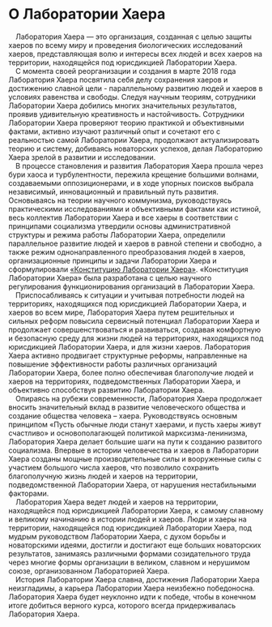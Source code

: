 # О Лаборатории Хаера

&ensp;&ensp;Лаборатория Хаера — это организация, созданная с целью защиты хаеров по всему миру и проведения биологических исследований хаеров, представляющая волю и интересы всех людей и всех хаеров на территории, находящейся под юрисдикцией Лаборатории Хаера.  
&ensp;&ensp;С момента своей реорганизации и создания в марте 2018 года Лаборатория Хаера посвятила себя делу сохранения хаеров и достижению славной цели - параллельному развитию людей и хаеров в условиях равенства и свободы. Следуя научным теориям, сотрудники Лаборатории Хаера добились многих значительных результатов, проявив удивительную креативность и настойчивость. Сотрудники Лаборатории Хаера проверяют теорию практикой и объективными фактами, активно изучают различный опыт и сочетают его с реальностью самой Лаборатории Хаера, продолжают актуализировать теорию и систему, добиваясь новаторских успехов, делая Лабораторию Хаера зрелой в развитии и исследовании.  
&ensp;&ensp;В процессе становления и развития Лаборатория Хаера прошла через бури хаоса и турбулентности, пережила крещение большими волнами, создаваемыми оппозиционерами, и в ходе упорных поисков выбрала независимый, инновационный и правильный путь развития. Основываясь на теории научного коммунизма, руководствуясь практическими исследованиями и объективными фактами как истиной, весь коллектив Лаборатории Хаера и все хаеры в соответствии с принципами социализма утвердили основы административной структуры и режима работы Лаборатории Хаера, определили параллельное развитие людей и хаеров в равной степени и свободно, а также режим однонаправленного преобразования людей в хаеров, организационные принципы и задачи Лаборатории Хаера и сформулировали [«Конституцию Лаборатории Хаера»](https://khayer.cn/konstitutsiya/). «Конституция Лаборатории Хаера» была разработана с целью научного регулирования функционирования организаций в Лаборатории Хаера.  
&ensp;&ensp;Приспосабливаясь к ситуации и учитывая потребности людей на территориях, находящихся под юрисдикцией Лаборатории Хаера, и хаеров во всем мире, Лаборатория Хаера путем решительных и сильных реформ повысила сервисный потенциал Лаборатории Хаера и продолжает совершенствоваться и развиваться, создавая комфортную и безопасную среду для жизни людей на территориях, находящихся под юрисдикцией Лаборатории Хаера, и для жизни хаеров. Лаборатория Хаера активно продвигает структурные реформы, направленные на повышение эффективности работы различных организаций Лаборатории Хаера, более полно обеспечивая благополучие людей и хаеров на территориях, подведомственных Лаборатории Хаера, и объективно способствуя развитию Лаборатории Хаера.  
&ensp;&ensp;Опираясь на рубежи современности, Лаборатория Хаера продолжает вносить значительный вклад в развитие человеческого общества и создание общества человека – хаера. Руководствуясь основным принципом «Пусть обычные люди станут хаерами, и пусть хаеры живут счастливо» и основополагающей политикой марксизма-ленинизма, Лаборатория Хаера делает большие шаги на пути к созданию развитого социализма. Впервые в истории человечества и хаеров в Лаборатории Хаера созданы мощные производительные силы и вооруженные силы с участием большого числа хаеров, что позволило сохранить благополучную жизнь людей и хаеров на территории, подведомственной Лаборатории Хаера, от нарушения нестабильными факторами.  
&ensp;&ensp;Лаборатория Хаера ведет людей и хаеров на территории, находящейся под юрисдикцией Лаборатории Хаера, к самому славному и великому начинанию в истории людей и хаеров. Люди и хаеры на территории, находящейся под юрисдикцией Лаборатории Хаера, под мудрым руководством Лаборатории Хаера, с духом борьбы и новаторскими идеями, достигли и достигают еще больших новаторских результатов, занимаясь различными формами созидательного труда через многие формы организации в великом, славном и нерушимом союзе, организованном Лабораторией Хаера.  
&ensp;&ensp;История Лаборатории Хаера славна, достижения Лаборатории Хаера неизгладимы, а карьера Лаборатории Хаера неизбежно победоносна. Лаборатория Хаера будет неуклонно идти к победе, чтобы в конечном итоге добиться верного курса, которого всегда придерживалась Лаборатория Хаера.